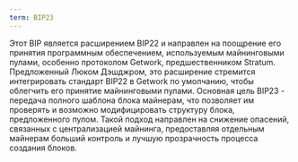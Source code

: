 ```yaml
---
term: BIP23
---
```


Этот BIP является расширением BIP22 и направлен на поощрение его принятия программным обеспечением, используемым майнинговыми пулами, особенно протоколом Getwork, предшественником Stratum. Предложенный Люком Дэшджром, это расширение стремится интегрировать стандарт BIP22 в Getwork по умолчанию, чтобы облегчить его принятие майнинговыми пулами. Основная цель BIP23 - передача полного шаблона блока майнерам, что позволяет им проверять и возможно модифицировать структуру блока, предложенного пулом. Такой подход направлен на снижение опасений, связанных с централизацией майнинга, предоставляя отдельным майнерам больший контроль и лучшую прозрачность процесса создания блоков.